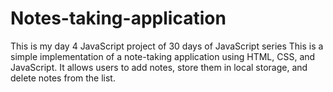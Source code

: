 # Notes-taking-application
This is my day 4 JavaScript project of 30 days of JavaScript series
This is a simple implementation of a note-taking application using HTML, CSS, and JavaScript. It allows users to add notes, store them in local storage, and delete notes from the list.
